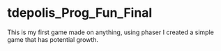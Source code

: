 # tdepolis_Prog_Fun_Final
This is my first game made on anything, using phaser I created a simple game that has potential growth. 
